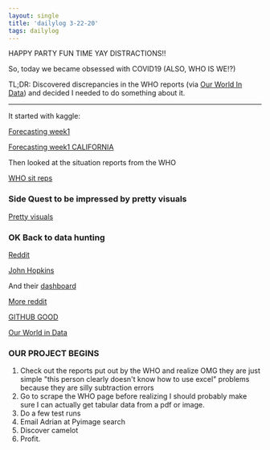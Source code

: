 ```yaml
---
layout: single
title: 'dailylog 3-22-20'
tags: dailylog 
---
```


HAPPY PARTY FUN TIME YAY DISTRACTIONS!!

So, today we became obsessed with COVID19
(ALSO, WHO IS WE!?)

TL;DR: Discovered discrepancies in the WHO reports (via [Our World In Data](https://ourworldindata.org/coronavirus-source-data)) and decided I needed to do something about it.

----

It started with kaggle:

[Forecasting week1](https://www.kaggle.com/c/covid19-global-forecasting-week-1/data)

[Forecasting week1 CALIFORNIA](https://www.kaggle.com/c/covid19-local-us-ca-forecasting-week-1/data)

Then looked at the situation reports from the WHO

[WHO sit reps](https://www.who.int/emergencies/diseases/novel-coronavirus-2019/situation-reports/)

### Side Quest to be impressed by pretty visuals

[Pretty visuals](https://informationisbeautiful.net/visualizations/covid-19-coronavirus-infographic-datapack/)

### OK Back to data hunting 

[Reddit](https://www.reddit.com/r/datasets/comments/flifr2/is_anyone_tracking_the_data_sources_of_covid19/)

[John Hopkins](https://systems.jhu.edu/research/public-health/ncov/)

And their [dashboard](https://www.arcgis.com/apps/opsdashboard/index.html#/bda7594740fd40299423467b48e9ecf6)

[More reddit](https://www.reddit.com/r/datasets/comments/fkk9fb/coronavirus_multiple_sources_timeseries_scraped/)

[GITHUB GOOD](https://github.com/pcm-dpc/COVID-19)

[Our World in Data](https://ourworldindata.org/coronavirus-source-data)

### OUR PROJECT BEGINS

1. Check out the reports put out by the WHO and realize OMG they are just simple "this person clearly doesn't know how to use excel" problems because they are silly subtraction errors
2. Go to scrape the WHO page before realizing I should probably make sure I can actually get tabular data from a pdf or image. 
3. Do a few test runs
4. Email Adrian at Pyimage search
5. Discover camelot 
6. Profit.


